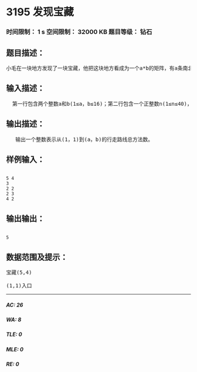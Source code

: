 # 3195 发现宝藏   
### 时间限制： 1 s     空间限制： 32000 KB     题目等级： 钻石  
## 题目描述：  

<pre>
小毛在一块地方发现了一块宝藏，他把这块地方看成为一个a*b的矩阵，有a条南北方向的道路和b条东西方向的道路。南北方向的a条道路从西到东依次编号为l到a，而东西方向的b条道路从南到北依次编号为l到b，南北方向的道路i和东西方向的道路j的交点记为(i，j)。小毛现在在(1，1)入口处，而宝藏点在(a，b)处，他只能沿着道路走，而且为了缩短时间只允许沿着向东和北的方向行驶。现在有n个交叉路口(X1，Yl)、(X2，Y2)……，(Xn，Yn)，有大块石头挡路，这些路口是不能行走的，请你帮小毛统计一共有多少种走法到达宝藏点?
</pre>
  
  
## 输入描述：  

<pre>
  第一行包含两个整数a和b(1≤a，b≤16)；第二行包含一个正整数n(1≤n≤40)，表示有n个路口有大块石头挡路；接下来n行，每行两个整数Xi,Yi，描述路口的位置，以空格隔开。
</pre>
  
  
## 输出描述：  

<pre>
   输出一个整数表示从(1，1)到(a，b)的行走路线总方法数。
</pre>
  
  
## 样例输入：  

<pre><code>
5 4
3
2 2
2 3
4 2
</code></pre>
  
  
## 输出输出：  

<pre><code>
5
</code></pre>
  
  
## 数据范围及提示：  

<pre>
宝藏(5,4)

(1,1)入口
</pre>
  
  
***  

##### AC: 26  
##### WA: 8  
##### TLE: 0  
##### MLE: 0  
##### RE: 0  
